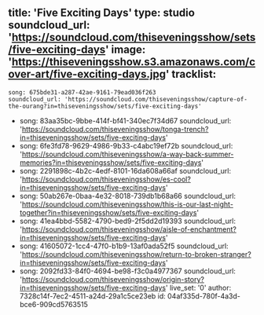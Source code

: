 title: 'Five Exciting Days'
type: studio
soundcloud_url: 'https://soundcloud.com/thiseveningsshow/sets/five-exciting-days'
image: 'https://thiseveningsshow.s3.amazonaws.com/cover-art/five-exciting-days.jpg'
tracklist:
  -
    song: 675bde31-a287-42ae-9161-79ead036f263
    soundcloud_url: 'https://soundcloud.com/thiseveningsshow/capture-of-the-ourang?in=thiseveningsshow/sets/five-exciting-days'
  -
    song: 83aa35bc-9bbe-414f-bf41-340ec7f34d67
    soundcloud_url: 'https://soundcloud.com/thiseveningsshow/tonga-trench?in=thiseveningsshow/sets/five-exciting-days'
  -
    song: 6fe3fd78-9629-4986-9b33-c4abc19ef72b
    soundcloud_url: 'https://soundcloud.com/thiseveningsshow/a-way-back-summer-memories?in=thiseveningsshow/sets/five-exciting-days'
  -
    song: 2291898c-4b2c-4edf-8101-16da608a66af
    soundcloud_url: 'https://soundcloud.com/thiseveningsshow/es-cool?in=thiseveningsshow/sets/five-exciting-days'
  -
    song: 50ab267e-0baa-4e32-8018-739db1b68a66
    soundcloud_url: 'https://soundcloud.com/thiseveningsshow/this-is-our-last-night-together?in=thiseveningsshow/sets/five-exciting-days'
  -
    song: 41ea4bbd-5582-4790-bed9-2f5dd2d19393
    soundcloud_url: 'https://soundcloud.com/thiseveningsshow/aisle-of-enchantment?in=thiseveningsshow/sets/five-exciting-days'
  -
    song: 41605072-1cc4-47f0-b1b9-13af0ada52f5
    soundcloud_url: 'https://soundcloud.com/thiseveningsshow/return-to-broken-stranger?in=thiseveningsshow/sets/five-exciting-days'
  -
    song: 2092fd33-84f0-4694-be98-f3c0a4977367
    soundcloud_url: 'https://soundcloud.com/thiseveningsshow/origin-story?in=thiseveningsshow/sets/five-exciting-days'
live_set: '0'
author: 7328c14f-7ec2-4511-a24d-29a1c5ce23eb
id: 04af335d-780f-4a3d-bce6-909cd5763515
